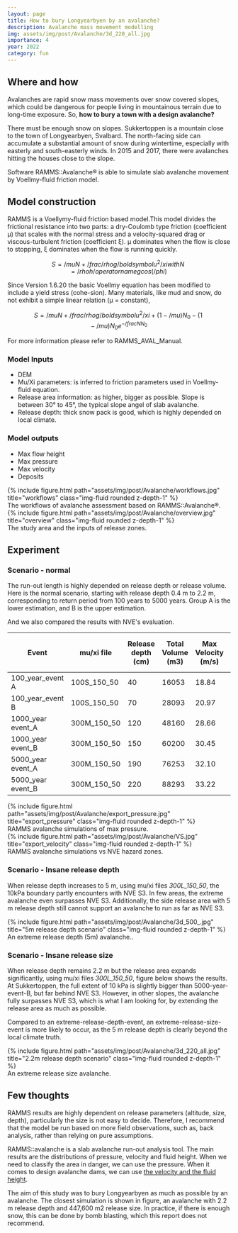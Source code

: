 ```yaml
---
layout: page
title: How to bury Longyearbyen by an avalanche?
description: Avalanche mass movement modelling
img: assets/img/post/Avalanche/3d_220_all.jpg
importance: 4
year: 2022
category: fun
---
```


## Where and how

Avalanches are rapid snow mass movements over snow covered slopes, which could be dangerous for people living in mountainous terrain due to long-time exposure. So, **how to bury a town with a design avalanche?**

There must be enough snow on slopes. Sukkertoppen is a mountain close to the town of Longyearbyen, Svalbard. The north-facing side can accumulate a substantial amount of snow during wintertime, especially with easterly and south-easterly winds. In 2015 and 2017, there were avalanches hitting the houses close to the slope.

Software RAMMS::Avalanche® is able to simulate slab avalanche movement by Voellmy-fluid friction model.

## Model construction

RAMMS is a Voellymy-fluid friction based model.This model divides the
frictional resistance into two parts: a dry-Coulomb type friction (coefficient µ) that scales with the normal stress and a velocity-squared drag or viscous-turbulent friction (coefficient ξ). µ dominates when the flow is close to stopping, ξ dominates when the flow is running quickly.

$$
S=/mu N+/frac {/rho g /boldsymbol{u}^2} {/xi}  with N=/rho h /operatorname{gcos}(/phi)
$$

Since Version 1.6.20 the basic Voellmy equation has been modified to include a yield stress (cohe-sion). Many materials, like mud and snow, do not exhibit a simple linear relation (µ = constant),

$$
S=/mu N+/frac {/rho g /boldsymbol{u}^2} {/xi} + (1-/mu) N_0-(1-/mu) N_0 e^{-/frac{N}{N_0}}
$$

For more information please refer to RAMMS_AVAL_Manual.

### Model Inputs

- DEM
- Mu/Xi parameters: is inferred to friction parameters used in Voellmy-fluid equation.
- Release area information: as higher, bigger as possible. Slope is between 30° to 45°, the typical slope angel of slab avalanche.
- Release depth: thick snow pack is good, which is highly depended on local climate.

### Model outputs

- Max flow height
- Max pressure 
- Max velocity
- Deposits

<div class="row">
    <div class="col-sm mt-3 mt-md-0">
        {% include figure.html path="assets/img/post/Avalanche/workflows.jpg" title="workflows" class="img-fluid rounded z-depth-1" %}
    </div>
</div>
<div class="caption">
    The workflows of avalanche assessment based on RAMMS::Avalanche®.
</div>

<div class="row">
    <div class="col-sm mt-3 mt-md-0">
        {% include figure.html path="assets/img/post/Avalanche/overview.jpg" title="overview" class="img-fluid rounded z-depth-1" %}
    </div>
</div>
<div class="caption">
    The study area and the inputs of release zones.
</div>

## Experiment
### Scenario - normal

The run-out length is highly depended on release depth or release volume. Here is the normal scenario, starting with release depth 0.4 m to 2.2 m, corresponding to return period from 100 years to 5000 years. Group A is the lower estimation, and B is the upper estimation.

And we also compared the results with NVE's evaluation.


| **Event**         | **mu/xi file** | **Release depth (cm)** | **Total Volume (m3)** | **Max Velocity (m/s)** | **Max**  **flow** **height (m)** | **Max**  **pressure (kPa)** |
| ----------------- | -------------- | ---------------------- | --------------------- | ---------------------- | -------------------------------- | --------------------------- |
| 100_year_event A  | 100S_150_50    | 40                     | 16053                 | 18.84                  | 2.64                             | 106.50                      |
| 100_year_event B  | 100S_150_50    | 70                     | 28093                 | 20.97                  | 4.46                             | 131.94                      |
| 1000_year event_A | 300M_150_50    | 120                    | 48160                 | 28.66                  | 6.37                             | 246.39                      |
| 1000_year event_B | 300M_150_50    | 150                    | 60200                 | 30.45                  | 7.36                             | 278.08                      |
| 5000_year event_A | 300M_150_50    | 190                    | 76253                 | 32.10                  | 8.34                             | 309.12                      |
| 5000_year event_B | 300M_150_50    | 220                    | 88293                 | 33.22                  | 8.96                             | 330.98                      |

<div class="row">
    <div class="col-sm mt-3 mt-md-0">
        {% include figure.html path="assets/img/post/Avalanche/export_pressure.jpg" title="export_pressure" class="img-fluid rounded z-depth-1" %}
    </div>
</div>
<div class="caption">
    RAMMS avalanche simulations of max pressure.
</div>

<div class="row">
    <div class="col-sm mt-3 mt-md-0">
        {% include figure.html path="assets/img/post/Avalanche/VS.jpg" title="export_velocity" class="img-fluid rounded z-depth-1" %}
    </div>
</div>
<div class="caption">
    RAMMS avalanche simulations vs NVE hazard zones.
</div>

### Scenario - Insane release depth

When release depth increases to 5 m, using mu/xi files *300L_150_50*, the 10kPa boundary partly encounters with NVE S3. In few areas, the extreme avalanche even surpasses NVE S3. Additionally, the side release area with 5 m release depth still cannot support an avalanche to run as far as NVE S3.


<div class="row">
    <div class="col-sm mt-3 mt-md-0">
        {% include figure.html path="assets/img/post/Avalanche/3d_500_.jpg" title="5m release depth scenario" class="img-fluid rounded z-depth-1" %}
    </div>
</div>
<div class="caption">
    An extreme release depth (5m) avalanche..
</div>

### Scenario - Insane release size

When release depth remains 2.2 m but the release area expands significantly, using mu/xi files *300L_150_50*, figure below shows the results. At Sukkertoppen, the full extent of 10 kPa is slightly bigger than 5000-year-event-B, but far behind NVE S3. However, in other slopes, the avalanche fully surpasses NVE S3, which is what I am looking for, by extending the release area as much as possible.

Compared to an extreme-release-depth-event, an extreme-release-size-event is more likely to occur, as the 5 m release depth is clearly beyond the local climate truth.

<div class="row">
    <div class="col-sm mt-3 mt-md-0">
        {% include figure.html path="assets/img/post/Avalanche/3d_220_all.jpg" title="2.2m release depth scenario" class="img-fluid rounded z-depth-1" %}
    </div>
</div>
<div class="caption">
    An extreme release size avalanche.
</div>

## Few thoughts

RAMMS results are highly dependent on release parameters (altitude, size, depth), particularly the size is not easy to decide. Therefore, I recommend that the model be run based on more field observations, such as, back analysis, rather than relying on pure assumptions.

RAMMS::avalanche is a slab avalanche run-out analysis tool. The main results are the distributions of pressure, velocity and fluid height. When we need to classify the area in danger, we can use the pressure. When it comes to design avalanche dams, we can use [the velocity and the fluid height](https://www.researchgate.net/publication/50359078_The_design_of_avalanche_protection_dams_Recent_practical_and_theoretical_developments).

The aim of this study was to bury Longyearbyen as much as possible by an avalanche. The closest simulation is shown in figure, an avalanche with 2.2 m release depth and 447,600 m2 release size. In practice, if there is enough snow, this can be done by bomb blasting, which this report does not recommend. 